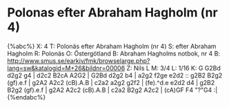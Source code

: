 # Polonas efter Abraham Hagholm (nr 4)

{%abc%}
X: 4
T: Polonäs efter Abraham Hagholm (nr 4)
S: efter Abraham Hagholm
R: Polonäs
O: Östergötland
B: Abraham Hagholms notbok, nr 4
B: http://www.smus.se/earkiv/fmk/browselarge.php?lang=sw&katalogid=M+26&bildnr=00006
Z: Nils L
M: 3/4
L: 1/16
K: G
G2Bd d2g2 g4 | d2c2 B2cA A2G2 | G2Bd d2g2 b4 | a2g2 f2ge e2d2 ::
g2B2 B2g2 (gf).e.f | g2A2 A2c2 (cB).A.B | c2a2 a2g2 g2f2 | (fe).^d.e e2d2 d4 |
g2B2 B2g2 (gf).e.f | g2A2 A2c2 (cB).A.B | c2a2 B2g2 A2c2 | (cA)GF F4 "?"G4 :|
{%endabc%}
